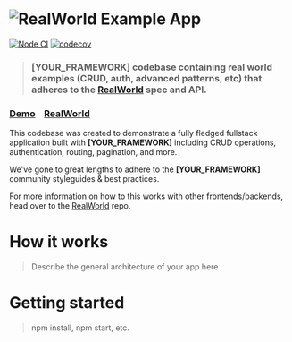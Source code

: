 # ![RealWorld Example App](logo.png)

[![Node CI](https://github.com/http4ts/http4ts-realworld-example-app/workflows/Node%20CI/badge.svg)](https://github.com/http4ts/http4ts-realworld-example-app/actions)
[![codecov](https://codecov.io/gh/http4ts/http4ts-realworld-example-app/branch/master/graph/badge.svg)](https://codecov.io/gh/http4ts/http4ts-realworld-example-app)

> ### [YOUR_FRAMEWORK] codebase containing real world examples (CRUD, auth, advanced patterns, etc) that adheres to the [RealWorld](https://github.com/gothinkster/realworld) spec and API.


### [Demo](https://github.com/gothinkster/realworld)&nbsp;&nbsp;&nbsp;&nbsp;[RealWorld](https://github.com/gothinkster/realworld)


This codebase was created to demonstrate a fully fledged fullstack application built with **[YOUR_FRAMEWORK]** including CRUD operations, authentication, routing, pagination, and more.

We've gone to great lengths to adhere to the **[YOUR_FRAMEWORK]** community styleguides & best practices.

For more information on how to this works with other frontends/backends, head over to the [RealWorld](https://github.com/gothinkster/realworld) repo.


# How it works

> Describe the general architecture of your app here

# Getting started

> npm install, npm start, etc.

